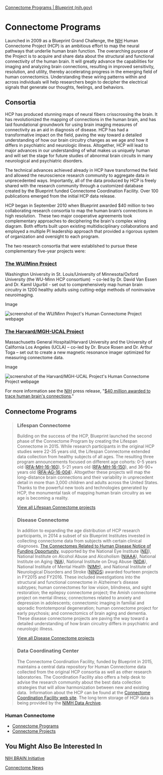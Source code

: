  [Connectome Programs | Blueprint (nih.gov)](https://neuroscienceblueprint.nih.gov/human-connectome/connectome-programs)

# Connectome Programs

Launched in 2009 as a Blueprint Grand Challenge, the [NIH](https://neuroscienceblueprint.nih.gov/glossary?title=NIH) Human Connectome Project (HCP) is an ambitious effort to map the neural pathways that underlie human brain function. The overarching purpose of the Project is to acquire and share data about the structural and functional connectivity of the human brain. It will greatly advance the capabilities for imaging and analyzing brain connections, resulting in improved sensitivity, resolution, and utility, thereby accelerating progress in the emerging field of human connectomics. Understanding these wiring patterns within and across individuals will help researchers begin to decipher the electrical signals that generate our thoughts, feelings, and behaviors.

## Consortia

HCP has produced stunning maps of neural fibers crisscrossing the brain. It has revolutionized the mapping of connections in the human brain, and has laid foundational groundwork for using brain imaging measures of connectivity as an aid in diagnosis of disease. HCP has had a transformative impact on the field, paving the way toward a detailed understanding of how our brain circuitry changes as we age and how it differs in psychiatric and neurologic illness. Altogether, HCP will lead to major advances in our understanding of what makes us uniquely human and will set the stage for future studies of abnormal brain circuits in many neurological and psychiatric disorders.

The technical advances achieved already in HCP have transformed the field and allowed the neuroscience research community to aggregate data in unprecedented ways. Importantly, all of the data produced by HCP is freely shared with the research community through a customized database created by the Blueprint funded Connectome Coordination Facility. Over 100 publications emerged from the initial HCP data release.

HCP began in September 2010 when Blueprint awarded $40 million to two collaborating research consortia to map the human brain’s connections in high resolution.  These two major cooperative agreements took complementary approaches to deciphering the brain's complex wiring diagram. Both efforts built upon existing multidisciplinary collaborations and employed a multiple PI leadership approach that provided a rigorous system of organization and oversight to each program.

The two research consortia that were established to pursue these complementary five-year projects were:

### [The WU/Minn Project](http://humanconnectome.org/)

Washington University in St. Louis/University of Minnesota/Oxford University (the WU-Minn HCP consortium)  – co-led by Dr. David Van Essen and Dr. Kamil Ugurbil - set out to comprehensively map human brain circuitry in 1200 healthy adults using cutting-edge methods of noninvasive neuroimaging.

Image

![screenshot of the WU/Minn Project's Human Connectome Project webpage](https://neuroscienceblueprint.nih.gov/sites/default/files/styles/full_width_small/public/2020-10/connectome_program_wash_u_minnesota_information_1.jpg?itok=0lMIH8o0)

### [The Harvard/MGH-UCAL Project](http://www.humanconnectomeproject.org/)

Massachusetts General Hospital/Harvard University and the University of California Los Angeles (UCLA) – co-led by Dr. Bruce Rosen and Dr. Arthur Toga – set out to create a new magnetic resonance imager optimized for measuring connectome data.

Image

![screenshot of the Harvard/MGH-UCAL Project's Human Connectome Project webpage](https://neuroscienceblueprint.nih.gov/sites/default/files/styles/full_width_small/public/2020-10/connectome_program_human_connectome.jpg?itok=gFkXNFjd)

For more information see the [NIH](https://neuroscienceblueprint.nih.gov/glossary?title=NIH) press release, "[$40 million awarded to trace human brain's connections](https://www.nih.gov/news-events/news-releases/40-million-awarded-trace-human-brains-connections)."

## Connectome Programs

> ### Lifespan Connectome
> 
> Building on the success of the HCP, Blueprint launched the second phase of the Connectome Program by creating the Lifespan Connectome in 2015. While research participants in the original HCP studies were 22-35 years old, the Lifespan Connectome extended data collection from healthy subjects of all ages. The resulting three program announcements focused on different age cohorts: 0-5 years old ([RFA-MH-16-160](https://grants.nih.gov/grants/guide/rfa-files/rfa-mh-16-160.html)), 5-21 years old ([RFA-MH-16-150](https://grants.nih.gov/grants/guide/rfa-files/rfa-mh-16-150.html)), and 36-90+ years old ([RFA-AG-16-004](https://grants.nih.gov/grants/guide/rfa-files/rfa-ag-16-004.html)). Altogether these projects will map the long-distance brain connections and their variability in unprecedent detail in more than 3,000 children and adults across the United States. Thanks to the powerful new tools and technologies generated by HCP, the monumental task of mapping human brain circuitry as we age is becoming a reality.
> 
> [View all Lifespan Connectome projects](https://neuroscienceblueprint.nih.gov/Human-Connectome/connectome-projects?combine=&field_connectome_category_tid%5B%5D=94)

> ### Disease Connectome
> 
> In addition to expanding the age distribution of HCP research participants, in 2014 a subset of six Blueprint Institutes invested in collecting connectome data from subjects with certain clinical diagnoses. [The Connectomes Related to Human Disease Notice of Funding Opportunity](https://grants.nih.gov/grants/guide/pa-files/par-14-281.html), supported by the National Eye Institute ([NEI](https://neuroscienceblueprint.nih.gov/glossary?title=NEI)), National Institute on Alcohol Abuse and Alcoholism ([NIAAA](https://neuroscienceblueprint.nih.gov/glossary?title=NIAAA)), National Institute on Aging ([NIA](https://neuroscienceblueprint.nih.gov/glossary?title=NIA)), National Institute on Drug Abuse ([NIDA](https://neuroscienceblueprint.nih.gov/glossary?title=NIDA)), National Institute of Mental Health ([NIMH](https://neuroscienceblueprint.nih.gov/glossary?title=NIMH)), and National Institute of Neurological Disorders and Stroke ([NINDS](https://neuroscienceblueprint.nih.gov/glossary?title=NINDS)) awarded fourteen projects in FY2015 and FY2016. These included investigations into the structural and functional connectome in Alzheimer’s disease subtypes; human connectomes for low vision, blindness, and sight restoration; the epilepsy connectome project; the Amish connectome project on mental illness; connectomes related to anxiety and depression in adolescents; connectomic imaging in familial and sporadic frontotemporal degeneration; human connectome project for early psychosis; and connectomics of brain aging and dementia. These disease connectome projects are paving the way toward a detailed understanding of how brain circuitry differs in psychiatric and neurologic illness.
> 
> [View all Disease Connectome projects](https://neuroscienceblueprint.nih.gov/Human-Connectome/connectome-projects?combine=&field_connectome_category_tid%5B%5D=93)

> ### Data Coordinating Center
> 
> The Connectome Coordination Facility, funded by Blueprint in 2015, maintains a central data repository for Human Connectome data collected from the original HCP consortia as well as other research laboratories. The Coordination Facility also offers a help desk to advise the research community about the best data collection strategies that will allow harmonization between new and existing data.  Information about the HCP can be found at the [Connectome Coordination Facility web site](https://www.humanconnectome.org/). The long term storage of HCP data is being provided by the [NIMH Data Archive](https://data-archive.nimh.nih.gov/ccf).

### Human Connectome

- [Connectome Programs](https://neuroscienceblueprint.nih.gov/human-connectome/connectome-programs)
- [Connectome Projects](https://neuroscienceblueprint.nih.gov/human-connectome/connectome-projects "A list of connectome projects")

## You Might Also Be Interested In

[NIH BRAIN Initiative](https://braininitiative.nih.gov/) 

[Connectome News](https://neuroscienceblueprint.nih.gov/about/news?field_news_category_value=Human%20Connectome)






